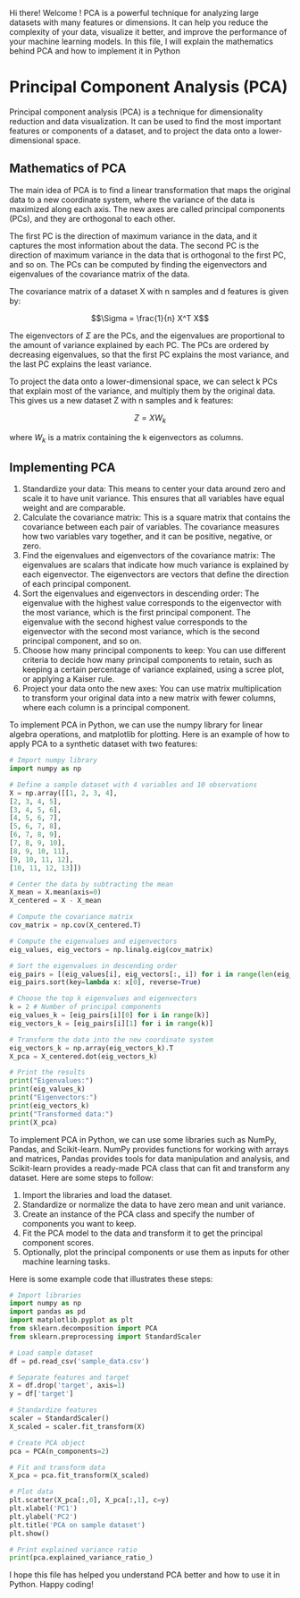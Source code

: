 Hi there! Welcome ! PCA is a powerful technique for analyzing large datasets with many features or dimensions. It can help you reduce the complexity of your data, visualize it better, and improve the performance of your machine learning models. In this file, I will explain the mathematics behind PCA and how to implement it in Python

# Principal Component Analysis (PCA)

Principal component analysis (PCA) is a technique for dimensionality reduction and data visualization. It can be used to find the most important features or components of a dataset, and to project the data onto a lower-dimensional space.

## Mathematics of PCA

The main idea of PCA is to find a linear transformation that maps the original data to a new coordinate system, where the variance of the data is maximized along each axis. The new axes are called principal components (PCs), and they are orthogonal to each other.

The first PC is the direction of maximum variance in the data, and it captures the most information about the data. The second PC is the direction of maximum variance in the data that is orthogonal to the first PC, and so on. The PCs can be computed by finding the eigenvectors and eigenvalues of the covariance matrix of the data.

The covariance matrix of a dataset X with n samples and d features is given by:

$$\Sigma = \frac{1}{n} X^T X$$

The eigenvectors of $\Sigma$ are the PCs, and the eigenvalues are proportional to the amount of variance explained by each PC. The PCs are ordered by decreasing eigenvalues, so that the first PC explains the most variance, and the last PC explains the least variance.

To project the data onto a lower-dimensional space, we can select k PCs that explain most of the variance, and multiply them by the original data. This gives us a new dataset Z with n samples and k features:

$$Z = X W_k$$

where $W_k$ is a matrix containing the k eigenvectors as columns.

## Implementing PCA
1. Standardize your data: This means to center your data around zero and scale it to have unit variance. This ensures that all variables have equal weight and are comparable.
2. Calculate the covariance matrix: This is a square matrix that contains the covariance between each pair of variables. The covariance measures how two variables vary together, and it can be positive, negative, or zero.
3. Find the eigenvalues and eigenvectors of the covariance matrix: The eigenvalues are scalars that indicate how much variance is explained by each eigenvector. The eigenvectors are vectors that define the direction of each principal component.
4. Sort the eigenvalues and eigenvectors in descending order: The eigenvalue with the highest value corresponds to the eigenvector with the most variance, which is the first principal component. The eigenvalue with the second highest value corresponds to the eigenvector with the second most variance, which is the second principal component, and so on.
5. Choose how many principal components to keep: You can use different criteria to decide how many principal components to retain, such as keeping a certain percentage of variance explained, using a scree plot, or applying a Kaiser rule.
6. Project your data onto the new axes: You can use matrix multiplication to transform your original data into a new matrix with fewer columns, where each column is a principal component.


To implement PCA in Python, we can use the numpy library for linear algebra operations, and matplotlib for plotting. Here is an example of how to apply PCA to a synthetic dataset with two features:
```python
# Import numpy library
import numpy as np

# Define a sample dataset with 4 variables and 10 observations
X = np.array([[1, 2, 3, 4],
[2, 3, 4, 5],
[3, 4, 5, 6],
[4, 5, 6, 7],
[5, 6, 7, 8],
[6, 7, 8, 9],
[7, 8, 9, 10],
[8, 9, 10, 11],
[9, 10, 11, 12],
[10, 11, 12, 13]])

# Center the data by subtracting the mean
X_mean = X.mean(axis=0)
X_centered = X - X_mean

# Compute the covariance matrix
cov_matrix = np.cov(X_centered.T)

# Compute the eigenvalues and eigenvectors
eig_values, eig_vectors = np.linalg.eig(cov_matrix)

# Sort the eigenvalues in descending order
eig_pairs = [(eig_values[i], eig_vectors[:, i]) for i in range(len(eig_values))]
eig_pairs.sort(key=lambda x: x[0], reverse=True)

# Choose the top k eigenvalues and eigenvectors
k = 2 # Number of principal components
eig_values_k = [eig_pairs[i][0] for i in range(k)]
eig_vectors_k = [eig_pairs[i][1] for i in range(k)]

# Transform the data into the new coordinate system
eig_vectors_k = np.array(eig_vectors_k).T
X_pca = X_centered.dot(eig_vectors_k)

# Print the results
print("Eigenvalues:")
print(eig_values_k)
print("Eigenvectors:")
print(eig_vectors_k)
print("Transformed data:")
print(X_pca)
```


To implement PCA in Python, we can use some libraries such as NumPy, Pandas, and Scikit-learn. NumPy provides functions for working with arrays and matrices, Pandas provides tools for data manipulation and analysis, and Scikit-learn provides a ready-made PCA class that can fit and transform any dataset. Here are some steps to follow:

1. Import the libraries and load the dataset.
2. Standardize or normalize the data to have zero mean and unit variance.
3. Create an instance of the PCA class and specify the number of components you want to keep.
4. Fit the PCA model to the data and transform it to get the principal component scores.
5. Optionally, plot the principal components or use them as inputs for other machine learning tasks.

Here is some example code that illustrates these steps:
```python
# Import libraries
import numpy as np
import pandas as pd
import matplotlib.pyplot as plt
from sklearn.decomposition import PCA
from sklearn.preprocessing import StandardScaler

# Load sample dataset
df = pd.read_csv('sample_data.csv')

# Separate features and target
X = df.drop('target', axis=1)
y = df['target']

# Standardize features
scaler = StandardScaler()
X_scaled = scaler.fit_transform(X)

# Create PCA object
pca = PCA(n_components=2)

# Fit and transform data
X_pca = pca.fit_transform(X_scaled)

# Plot data
plt.scatter(X_pca[:,0], X_pca[:,1], c=y)
plt.xlabel('PC1')
plt.ylabel('PC2')
plt.title('PCA on sample dataset')
plt.show()

# Print explained variance ratio
print(pca.explained_variance_ratio_)

```

I hope this file has helped you understand PCA better and how to use it in Python. Happy coding!



